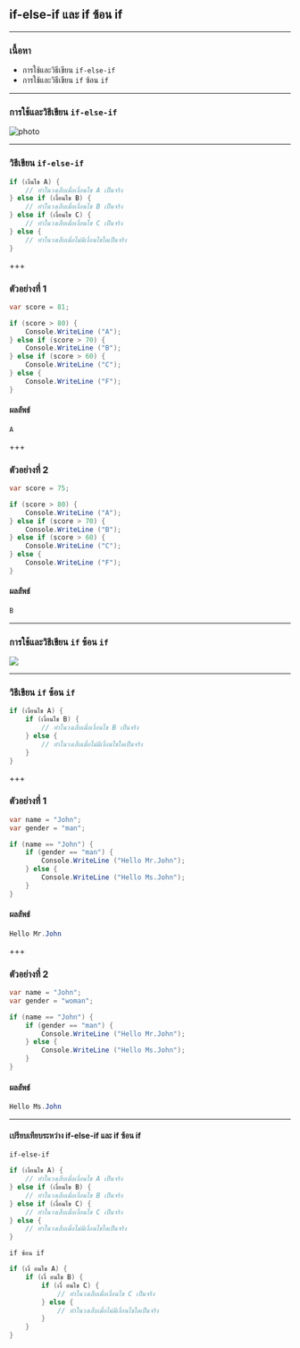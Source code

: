 ## if-else-if และ if ซ้อน if

---

### เนื้อหา

- การใช้และวิธีเขียน `if-else-if`
- การใช้และวิธีเขียน `if` ซ้อน `if`

---

### การใช้และวิธีเขียน `if-else-if`

![photo](https://scontent.fkkc2-1.fna.fbcdn.net/v/t1.15752-9/82161714_2627185100732307_8694372468468482048_n.png?_nc_cat=103&_nc_eui2=AeG7IaFJAE5-KLa14S28A5VmkXxaf9HGp6r5fdV4j4fBGLHYI93bhnM8ZvabhEs38J1UjBeRi5LfWva0D0t8XgxG-XfsOhVBIY9Tpuod2VOwcQ&_nc_oc=AQnhYoYU1yveBV-RZVILT076QZgCAjh9ltb4a7Om3XjSxkbb7nhRSp_RdWCJ79Pm_-Q&_nc_ht=scontent.fkkc2-1.fna&oh=aea62302d2ddcc1b43a5ce8cba3f5ea9&oe=5EAC7EB3)

---

### วิธีเขียน `if-else-if`

```csharp
if (เงื่นไข A) {
	// ทำในวงเล็บเมื่อเงื่อนไข A เป็นจริง
} else if (เงื่อนไข B) {
	// ทำในวงเล็บเมื่อเงื่อนไข B เป็นจริง
} else if (เงื่อนไข C) {
	// ทำในวงเล็บเมื่อเงื่อนไข C เป็นจริง
} else {
	// ทำในวงเล็บเมื่อไม่มีเงื่อนไขใดเป็นจริง
}
```

+++

### ตัวอย่างที่ 1

```csharp
var score = 81;

if (score > 80) {
	Console.WriteLine ("A");
} else if (score > 70) {
	Console.WriteLine ("B");
} else if (score > 60) {
	Console.WriteLine ("C");
} else {
	Console.WriteLine ("F");
}
```

#### ผลลัพธ์

```csharp
A
```

+++

### ตัวอย่างที่ 2

```csharp
var score = 75;

if (score > 80) {
	Console.WriteLine ("A");
} else if (score > 70) {
	Console.WriteLine ("B");
} else if (score > 60) {
	Console.WriteLine ("C");
} else {
	Console.WriteLine ("F");
}
```

#### ผลลัพธ์

```csharp
ฺฺB
```

---

### การใช้และวิธีเขียน `if` ซ้อน `if`

![](https://scontent.fkkc2-1.fna.fbcdn.net/v/t1.15752-9/81271098_461773167842810_8568102122183196672_n.png?_nc_cat=102&_nc_eui2=AeHpCHhr5lUrzZCGTgzRthmgo2DgAhFzVrh8EAfJPg-YcK5Kgfw87KdygNPoiJnCZ-rjfYEZolnR-xlUt6d20sjbl7m6egTvc4PoQYDbfK479w&_nc_oc=AQnCgrEnwsXd-vvKEkl8ZgsCiffVSQSqT3sZpuuDxkoXA1m3lN9o1FQ_9oxT7p8degA&_nc_ht=scontent.fkkc2-1.fna&oh=eed5bcc654024987458f46ccb8e4825d&oe=5EB218EC)

---

### วิธีเขียน `if` ซ้อน `if`

```csharp
if (เงื่อนไข A) {
    if (เงื่อนไข B) {
        // ทำในวงเล็บเมื่อเงื่อนไข B เป็นจริง
    } else {
        // ทำในวงเล็บเมื่อไม่มีเงื่อนไขใดเป็นจริง
    }
}
```

+++

### ตัวอย่างที่ 1

```csharp
var name = "John";
var gender = "man";

if (name == "John") {
    if (gender == "man") {
        Console.WriteLine ("Hello Mr.John");
    } else {
        Console.WriteLine ("Hello Ms.John");
    }
}
```

#### ผลลัพธ์

```csharp
Hello Mr.John
```

+++

### ตัวอย่างที่ 2

```csharp
var name = "John";
var gender = "woman";

if (name == "John") {
    if (gender == "man") {
        Console.WriteLine ("Hello Mr.John");
    } else {
        Console.WriteLine ("Hello Ms.John");
    }
}
```

#### ผลลัพธ์

```csharp
Hello Ms.John
```

---

#### เปรียบเทียบระหว่าง if-else-if และ if ซ้อน if

`if-else-if`

```csharp
if (เงื่อนไข A) {
    // ทำในวงเล็บเมื่อเงื่อนไข A เป็นจริง
} else if (เงื่อนไข B) {
    // ทำในวงเล็บเมื่อเงื่อนไข B เป็นจริง
} else if (เงื่อนไข C) {
    // ทำในวงเล็บเมื่อเงื่อนไข C เป็นจริง
} else {
    // ทำในวงเล็บเมื่อไม่มีเงื่อนไขใดเป็นจริง
}
```

`if ซ้อน if`

```csharp
if (เงื่ อนไข A) {
    if (เงื่ อนไข B) {
        if (เงื่ อนไข C) {
            // ทำในวงเล็บเมื่อเงื่อนไข C เป็นจริง
        } else {
            // ทำในวงเล็บเมื่อไม่มีเงื่อนไขใดเป็นจริง
        }
    }
}
```
